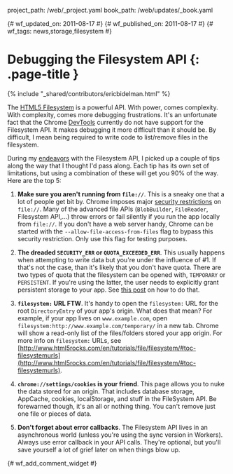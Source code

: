 project_path: /web/_project.yaml
book_path: /web/updates/_book.yaml

{# wf_updated_on: 2011-08-17 #}
{# wf_published_on: 2011-08-17 #}
{# wf_tags: news,storage,filesystem #}

# Debugging the Filesystem API {: .page-title }

{% include "_shared/contributors/ericbidelman.html" %}


The [HTML5 Filesystem](http://www.html5rocks.com/tutorials/file/filesystem/) is a powerful API. With power, comes complexity. With complexity, comes more debugging frustrations. It's an unfortunate fact that the Chrome [DevTools](/web/tools/chrome-devtools) currently do not have support for the Filesystem API. It makes debugging it more difficult than it should be. By difficult, I mean being required to write code to list/remove files in the filesystem.

During my [endeavors](http://oreilly.com/catalog/0636920021360) with the Filesystem API, I picked up a couple of tips along the way that I thought I'd pass along. Each tip has its own set of limitations, but using a combination of these will get you 90% of the way. Here are the top 5:

1. <b>Make sure you aren't running from `file://`</b>. This is a sneaky one that a lot of people get bit by. Chrome imposes major [security restrictions](http://blog.chromium.org/2008/12/security-in-depth-local-web-pages.html) on `file://`. Many of the advanced file APIs (`BlobBuilder`, `FileReader`, Filesystem API,...) throw errors or fail silently if you run the app locally from `file://`. If you don't have a web server handy, Chrome can be started with the `--allow-file-access-from-files` flag to bypass this security restriction. Only use this flag for testing purposes.

2. <b>The dreaded `SECURITY_ERR` or `QUOTA_EXCEEDED_ERR`</b>. This usually happens when attempting to write data but you're under the influence of #1. If that's not the case,  than it's likely that you don't have quota. There are two types of quota that the filesystem can be opened with, `TEMPORARY` or `PERSISTENT`. If you're using the latter, the user needs to explicitly grant persistent storage to your app. See [this post](https://groups.google.com/a/chromium.org/group/chromium-html5/browse_thread/thread/9be7a2dc04d9af67/5261d24266ba4366?#5261d24266ba4366) on how to do that.

3. <b>`filesystem:` URL FTW</b>. It's handy to open the `filesystem:` URL for the root `DirectoryEntry` of your app's origin. What does that mean? For example, if your app lives on `www.example.com`, open `filesystem:http://www.example.com/temporary/` in a new tab. Chrome will show a read-only list of the files/folders stored your app origin. For more info on `filesystem:` URLs, see [http://www.html5rocks.com/en/tutorials/file/filesystem/#toc-filesystemurls](http://www.html5rocks.com/en/tutorials/file/filesystem/#toc-filesystemurls).

4. <b>`chrome://settings/cookies` is your friend</b>. This page allows you to nuke the data stored for an origin. That includes database storage, AppCache, cookies, localStorage, and stuff in the FileSystem API. Be forewarned though, it's an all or nothing thing. You can't remove just one file or pieces of data.

5. <b>Don't forget about error callbacks</b>. The Filesystem API lives in an asynchronous world (unless you're using the sync version in Workers). Always use error callback in your API calls. They're optional, but you'll save yourself a lot of grief later on when things blow up.


{# wf_add_comment_widget #}
